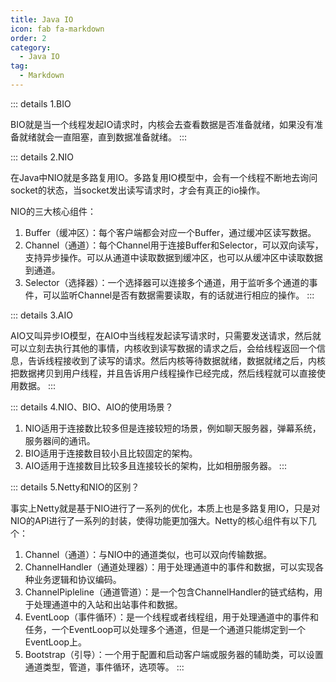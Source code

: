 ```yaml
---
title: Java IO
icon: fab fa-markdown
order: 2
category:
  - Java IO
tag:
  - Markdown
---
```


::: details 1.BIO

BIO就是当一个线程发起IO请求时，内核会去查看数据是否准备就绪，如果没有准备就绪就会一直阻塞，直到数据准备就绪。
:::

::: details 2.NIO

在Java中NIO就是多路复用IO。多路复用IO模型中，会有一个线程不断地去询问socket的状态，当socket发出读写请求时，才会有真正的io操作。

NIO的三大核心组件：

1. Buffer（缓冲区）：每个客户端都会对应一个Buffer，通过缓冲区读写数据。
2. Channel（通道）：每个Channel用于连接Buffer和Selector，可以双向读写，支持异步操作。可以从通道中读取数据到缓冲区，也可以从缓冲区中读取数据到通道。
3. Selector（选择器）：一个选择器可以连接多个通道，用于监听多个通道的事件，可以监听Channel是否有数据需要读取，有的话就进行相应的操作。
:::

::: details 3.AIO

AIO又叫异步IO模型，在AIO中当线程发起读写请求时，只需要发送请求，然后就可以立刻去执行其他的事情，内核收到读写数据的请求之后，会给线程返回一个信息，告诉线程接收到了读写的请求。然后内核等待数据就绪，数据就绪之后，内核把数据拷贝到用户线程，并且告诉用户线程操作已经完成，然后线程就可以直接使用数据。
:::

::: details 4.NIO、BIO、AIO的使用场景？

1. NIO适用于连接数比较多但是连接较短的场景，例如聊天服务器，弹幕系统，服务器间的通讯。
2. BIO适用于连接数目较小且比较固定的架构。
3. AIO适用于连接数目比较多且连接较长的架构，比如相册服务器。
:::

::: details 5.Netty和NIO的区别？

事实上Netty就是基于NIO进行了一系列的优化，本质上也是多路复用IO，只是对NIO的API进行了一系列的封装，使得功能更加强大。Netty的核心组件有以下几个：

1. Channel（通道）：与NIO中的通道类似，也可以双向传输数据。
2. ChannelHandler（通道处理器）：用于处理通道中的事件和数据，可以实现各种业务逻辑和协议编码。
3. ChannelPipleline（通道管道）：是一个包含ChannelHandler的链式结构，用于处理通道中的入站和出站事件和数据。
4. EventLoop（事件循环）：是一个线程或者线程组，用于处理通道中的事件和任务，一个EventLoop可以处理多个通道，但是一个通道只能绑定到一个EventLoop上。
5. Bootstrap（引导）：一个用于配置和启动客户端或服务器的辅助类，可以设置通道类型，管道，事件循环，选项等。
:::
